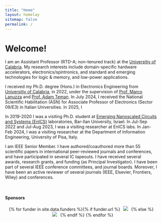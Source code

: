 ```yaml
---
title: "Home"
layout: homelay
sitemap: false
permalink: /
---
```


<style>
code {padding: 6px 8px; font-size: 90%;}
</style>

# Welcome!

I am an Assistant Professor (RTD-A; non-tenured track) at the <a href="https://www.unical.it/" target="_blank">Universitiy of Calabria</a>. My research interests include domain-specific hardware accelerators, electronics/spintronics, and standard and emerging technologies for logic & memory, and low-power applications. 

I received my Ph.D. degree (Hons.) in Electronics Engineering from <a href="https://www.unical.it/" target="_blank">Universitiy of Calabria</a>, in 2022, under the supervision of <a href="https://people.dimes.unical.it/marcolanuzza/" target="_blank">Prof. Marco Lanuzza</a> and <a href="https://www.eng.biu.ac.il/temanad/" target="_blank">Prof. Adam Teman</a>. In July 2024, I received the National Scientific Habilitation (ASN) for Associate Professor of Electronics (Sector 09/E3) in Italian Universities. In 2025, I

In 2019-2020 I was a visiting Ph.D. student at <a href="https://enicslabs.com/" target="_blank">Emerging Nanoscaled Circuits and Systems (EnICS)</a> laboratories, Bar-Ilan University, Israel. In Jul-Sep 2022 and Jul-Aug 2023, I was a visiting researcher at EnICS labs. In Jan-Feb 2024, I was a visiting researcher at the Department of Information Engineering, University of Pisa, Italy. 

I am IEEE Senior Member. I have authored/coauthored more than 55 scientific papers in international peer-reviewed journals and conferences, and have participated in several IC tapeouts. I have received several awards, research grants, and funding (as Principal Investigator). I have been part of several IEEE conference committees, and journal boards. Moreover, I have been an active reviewer of several journals (IEEE, Elsevier, Frontiers, Wiley) and conferences.


<!--
### Research

My recent research activity at UNICAL .... 
-->



<br/>
<div class="well-md">
<h4>Sponsors</h4>
<div style='display:block; text-align:center; margin-left:auto; margin-right:auto;'>
 {% for funder in site.data.funders %}{% if funder.url %}<a href="{{funder.url}}" target="_blank"><img src='/images/logopic/{{ funder.image }}' style='background-color: #ffffff; max-height: 70px; max-width: 170px; margin: 0 10px;'/></a>{% else %}<img src='/images/logopic/{{ funder.image }}' class='mycenter' style='background-color: #ffffff; max-height: 70px; max-width: 170px; margin: 0 10px;'/>{% endif %}   {% endfor %}
</div>
</div>

 
<!--


style='max-height: 70px; max-width: 170px;'
style='background-color: #ffffff; max-height: 70px; max-width: 170px;'


| <img src="/images/logopic/logo_MUR.png" style="width: 50%; height: auto; display: block; margin: auto; margin-bottom: 20px;"> | <img src="/images/logopic/logo_EU.png" style="width: 85%; height: auto; display: block; margin: auto; margin-bottom: 20px;"> |
|-----------------------------------------------------|-----------------------------------------------------|
| <img src="/images/logopic/logo_itdomani.png" style="width: 75%; display: block; margin: auto;"> | <img src="/images/logopic/logo_unical.png" style="width: 75%; height: auto; display: block; margin: auto;">


<br/>
<div class="well-md">
  <h4>Sponsors</h4>
  <div style="display:block; text-align:center; margin-left:auto; margin-right:auto;">
    {% for funder in site.data.funders %}
      {% if funder.url %}
        <a href="{{ funder.url }}" target="_blank">
          <img
            src="/images/logopic/{{ funder.image }}"
            style="max-height: 70px; max-width: 170px;"
            alt="{{ funder.name }} logo"
          />
        </a>
      {% else %}
        <img
          src="/images/logopic/{{ funder.image }}"
          class="mycenter"
          style="max-height: 70px; max-width: 170px;"
          alt="{{ funder.name }} logo"
        />
      {% endif %}
    {% endfor %}
  </div>
</div>
-->




